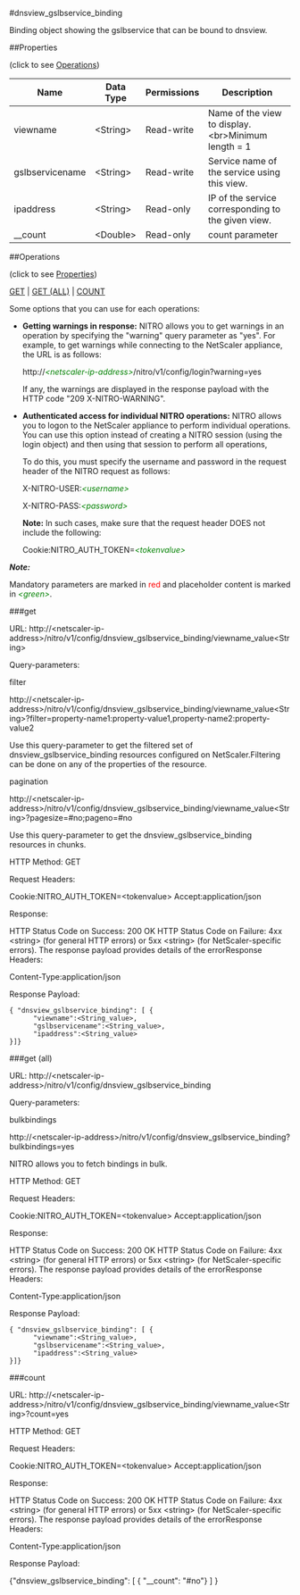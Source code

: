 #dnsview_gslbservice_binding

Binding object showing the gslbservice that can be bound to dnsview.


##Properties 
<span>(click to see [Operations](#operations))</span>


<table><thead><tr><th>Name</th><th> Data Type</th><th> Permissions</th><th>Description</th></tr></thead><tbody><tr><td>viewname</td><td>&lt;String></td><td>Read-write</td><td>Name of the view to display.&lt;br>Minimum length = 1</td><tr><tr><td>gslbservicename</td><td>&lt;String></td><td>Read-write</td><td>Service name of the service using this view.</td><tr><tr><td>ipaddress</td><td>&lt;String></td><td>Read-only</td><td>IP of the service corresponding to the given view.</td><tr><tr><td>__count</td><td>&lt;Double></td><td>Read-only</td><td>count parameter</td><tr></tbody></table>
##Operations 
<span>(click to see [Properties](#properties))</span>


[GET](#get) | [GET (ALL)](#get-(all)) | [COUNT](#count)


Some options that you can use for each operations:
<ul><li><p><b>Getting warnings in response:</b> NITRO allows you to get warnings in an operation by specifying the "warning" query parameter as "yes". For example, to get warnings while connecting to the NetScaler appliance, the URL is as follows:</p><p>http://<span style="color:green;font-style:italic;">&lt;netscaler-ip-address&gt;</span>/nitro/v1/config/login?warning=yes</p><p>If any, the warnings are displayed in the response payload with the HTTP code "209 X-NITRO-WARNING".</p></li><li><p><b>Authenticated access for individual NITRO operations:</b> NITRO allows you to logon to the NetScaler appliance to perform individual operations. You can use this option instead of creating a NITRO session (using the login object) and then using that session to perform all operations,</p><p>To do this, you must specify the username and password in the request header of the NITRO request as follows:</p><p>X-NITRO-USER:<span style="color:green;font-style:italic;">&lt;username&gt;</span></p><p>X-NITRO-PASS:<span style="color:green;font-style:italic;">&lt;password&gt;</span></p><p><b>Note:</b> In such cases, make sure that the request header DOES not include the following:</p><p>Cookie:NITRO_AUTH_TOKEN=<span style="color:green;font-style:italic;">&lt;tokenvalue&gt;</span></p></li></ul>



***Note:*** 
Mandatory parameters are marked in <span style="color:#FF0000;">red</span> and placeholder content is marked in <span style="color:green;font-style:italic">&lt;green&gt;</span>.

###get



URL: http://&lt;netscaler-ip-address&gt;/nitro/v1/config/dnsview_gslbservice_binding/viewname_value&lt;String&gt;
Query-parameters:
filter
http://&lt;netscaler-ip-address&gt;/nitro/v1/config/dnsview_gslbservice_binding/viewname_value&lt;String&gt;?filter=property-name1:property-value1,property-name2:property-value2
Use this query-parameter to get the filtered set of dnsview_gslbservice_binding resources configured on NetScaler.Filtering can be done on any of the properties of the resource.


pagination
http://&lt;netscaler-ip-address&gt;/nitro/v1/config/dnsview_gslbservice_binding/viewname_value&lt;String&gt;?pagesize=#no;pageno=#no
Use this query-parameter to get the dnsview_gslbservice_binding resources in chunks.



HTTP Method: GET
Request Headers:

Cookie:NITRO_AUTH_TOKEN=&lt;tokenvalue&gt;Accept:application/json

Response:
HTTP Status Code on Success: 200 OKHTTP Status Code on Failure: 4xx &lt;string&gt; (for general HTTP errors) or 5xx &lt;string&gt; (for NetScaler-specific errors). The response payload provides details of the errorResponse Headers:

Content-Type:application/json

Response Payload: ```{ "dnsview_gslbservice_binding": [ {      "viewname":<String_value>,      "gslbservicename":<String_value>,      "ipaddress":<String_value>}]}```



###get (all)



URL: http://&lt;netscaler-ip-address&gt;/nitro/v1/config/dnsview_gslbservice_binding
Query-parameters:
bulkbindings
http://&lt;netscaler-ip-address&gt;/nitro/v1/config/dnsview_gslbservice_binding?bulkbindings=yes
NITRO allows you to fetch bindings in bulk.



HTTP Method: GET
Request Headers:

Cookie:NITRO_AUTH_TOKEN=&lt;tokenvalue&gt;Accept:application/json

Response:
HTTP Status Code on Success: 200 OKHTTP Status Code on Failure: 4xx &lt;string&gt; (for general HTTP errors) or 5xx &lt;string&gt; (for NetScaler-specific errors). The response payload provides details of the errorResponse Headers:

Content-Type:application/json

Response Payload: ```{ "dnsview_gslbservice_binding": [ {      "viewname":<String_value>,      "gslbservicename":<String_value>,      "ipaddress":<String_value>}]}```



###count



URL: http://&lt;netscaler-ip-address&gt;/nitro/v1/config/dnsview_gslbservice_binding/viewname_value&lt;String&gt;?count=yes
HTTP Method: GET
Request Headers:

Cookie:NITRO_AUTH_TOKEN=&lt;tokenvalue&gt;Accept:application/json

Response:
HTTP Status Code on Success: 200 OKHTTP Status Code on Failure: 4xx &lt;string&gt; (for general HTTP errors) or 5xx &lt;string&gt; (for NetScaler-specific errors). The response payload provides details of the errorResponse Headers:

Content-Type:application/json

Response Payload: 
{"dnsview_gslbservice_binding": [ { "__count": "#no"} ] }


